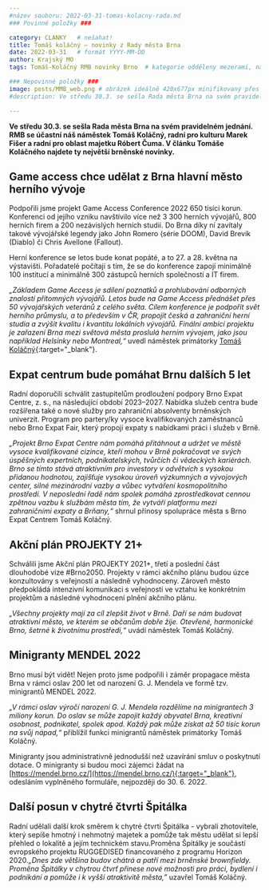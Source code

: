 ```yaml
---
#název souboru: 2022-03-31-tomas-kolacny-rada.md
### Povinné položky ###

category: CLANKY   # nešahat!
title: Tomáš koláčný – novinky z Rady města Brna 
date: 2022-03-31   # formát YYYY-MM-DD
author: Krajský MO
tags: Tomáš-Koláčný RMB novinky Brno  # kategorie odděleny mezerami, např. volby zemědělství životní-prostředí piráti (viz https://jihomoravsky.pirati.cz/tags/)

### Nepovinné položky ###
image: posts/MMB_web.png # obrázek ideálně 420x677px minifikovaný přes https://tinypng.com/
#description: Ve středu 30.3. se sešla Rada města Brna na svém pravidelném jednání. RMB se účastní náš náměstek Tomáš Koláčný, radní pro kulturu Marek Fišer a radní pro oblast majetku Róbert Čuma. V článku Tomáše Koláčného najdete ty největší brněnské novinky. 

---
```


**Ve středu 30.3. se sešla Rada města Brna na svém pravidelném jednání. RMB se účastní náš náměstek Tomáš Koláčný, radní pro kulturu Marek Fišer a radní pro oblast majetku Róbert Čuma. V článku Tomáše Koláčného najdete ty největší brněnské novinky.**

## Game access chce udělat z Brna hlavní město herního vývoje

Podpořili jsme projekt Game Access Conference 2022 650 tisíci korun. Konferenci od jejího vzniku navštívilo více než 3 300 herních vývojářů, 800 herních firem a 200 nezávislých herních studií. Do Brna díky ní zavítaly takové vývojářské legendy jako John Romero (série DOOM), David Brevik (Diablo) či Chris Avellone (Fallout).
 
Herní konference se letos bude konat popáté, a to 27. a 28. května na výstavišti. Pořadatelé počítají s tím, že se do konference zapojí minimálně 100 institucí a minimálně 300 zástupců herních společností a IT firem. 

*„Základem Game Access je sdílení poznatků a prohlubování odborných znalostí přítomných vývojářů. Letos bude na Game Access přednášet přes 50 vývojářských veteránů z celého světa. Cílem konference je podpořit svět herního průmyslu, a to především v ČR, propojit česká a zahraniční herní studia a zvýšit kvalitu i kvantitu lokálních vývojářů. Finální ambicí projektu je zařazení Brna mezi světová města proslulá herním vývojem, jako jsou například Helsinky nebo Montreal,“* uvedl náměstek primátorky [Tomáš Koláčný](https://jihomoravsky.pirati.cz/lide/tomas-kolacny/){:target="_blank"}.

## Expat centrum bude pomáhat Brnu dalších 5 let

Radní doporučili schválit zastupitelům prodloužení podpory Brno Expat Centre, z. s., na následující období 2023–2027. Nabídka služeb centra bude rozšířena také o nové služby pro zahraniční absolventy brněnských univerzit. Program pro partery/ky vysoce kvalifikovaných zaměstnanců nebo Brno Expat Fair, který propojí expaty s nabídkami práci i služeb v Brně. 

*„Projekt Brno Expat Centre nám pomáhá přitáhnout a udržet ve městě vysoce kvalifikované cizince, kteří mohou v Brně pokračovat ve svých úspěšných expertních, podnikatelských, tvůrčích či vědeckých kariérách. Brno se tímto stává atraktivním pro investory v odvětvích s vysokou přidanou hodnotou, zajišťuje vysokou úroveň výzkumných a vývojových center, silné mezinárodní vazby a vůbec vytváření kosmopolitního prostředí. V neposlední řadě nám spolek pomáhá zprostředkovat cennou zpětnou vazbu k službám města tím, že vytváří platformu mezi zahraničními expaty a Brňany,“* shrnul přínosy spolupráce města s Brno Expat Centrem Tomáš Koláčný. 

 ## Akční plán PROJEKTY 21+ 

Schválili jsme Akční plán PROJEKTY 2021+, třetí a poslední část dlouhodobé vize #Brno2050. Projekty v rámci akčního plánu budou úzce konzultovány s veřejností a následně vyhodnoceny. Zároveň město předpokládá intenzivní komunikaci s veřejností ve vztahu ke konkrétním projektům a následné vyhodnocení plnění akčního plánu.

*„Všechny projekty mají za cíl zlepšit život v Brně. Daří se nám budovat atraktivní město, ve kterém se občanům dobře žije. Otevřené, harmonické Brno, šetrné k životnímu prostředí,“* uvádí náměstek Tomáš Koláčný.

## Minigranty MENDEL 2022

Brno musí být vidět! Nejen proto jsme podpořili i záměr propagace města Brna v rámci oslav 200 let od narození G. J. Mendela ve formě tzv. minigrantů MENDEL 2022.

*„V rámci oslav výročí narození G. J. Mendela rozdělíme na minigrantech 3 miliony korun. Do oslav se může zapojit každý obyvatel Brna, kreativní osobnost, podnikatel, spolek apod. Každý pak může získat až 50 tisíc korun na svůj nápad,“* přiblížil funkci minigrantů náměstek primátorky Tomáš Koláčný. 

Minigranty jsou administrativně jednodušší než uzavírání smluv o poskytnutí dotace. O minigranty si budou moci zájemci žádat na [https://mendel.brno.cz/](https://mendel.brno.cz/){:target="_blank"}, odesláním vyplněného formuláře, nejpozději do 30. 6. 2022.

## Další posun v chytré čtvrti Špitálka

Radní udělali další krok směrem k chytré čtvrti Špitálka - vybrali zhotovitele, který sepíše hmotný i nehmotný majetek a pomůže tak městu udělat si lepší přehled o lokalitě a jejím technickém stavu.Proměna Špitálky je součástí evropského projektu RUGGEDISED financovaného z programu Horizon 2020.*„Dnes zde většina budov chátrá a patří mezi brněnské brownfieldy. Proměna Špitálky v chytrou čtvrť přinese nové možnosti pro práci, bydlení i podnikání a pomůže i k vyšší atraktivitě města,”* uzavřel Tomáš Koláčný. 
